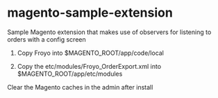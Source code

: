 magento-sample-extension
========================

Sample Magento extension that makes use of observers for listening to orders with a config screen

1. Copy Froyo into $MAGENTO_ROOT/app/code/local

2. Copy the etc/modules/Froyo_OrderExport.xml into $MAGENTO_ROOT/app/etc/modules

Clear the Magento caches in the admin after install
